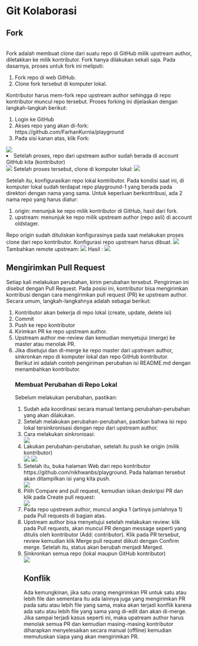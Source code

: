 <h1>Git Kolaborasi</h1>

<h2>Fork</h2><br>
Fork adalah membuat clone dari suatu repo di GitHub milik upstream author, diletakkan ke milik kontributor. Fork hanya dilakukan sekali saja. Pada dasarnya, proses untuk fork ini meliputi:
<ol>
<li>Fork repo di web GitHub.</li>
<li>Clone fork tersebut di komputer lokal.</li>
</ol>
Kontributor harus mem-fork repo upstream author sehingga di repo kontributor muncul repo tersebut. Proses forking ini dijelaskan dengan langkah-langkah berikut:

<ol>
<li>Login ke GitHub</li>
<li>Akses repo yang akan di-fork: https://github.com/FarhanKurnia/playground</li>
<li>Pada sisi kanan atas, klik Fork:</li>
</ol>
<img src=gambar/klikfork.png>
<li>Setelah proses, repo dari upstream author sudah berada di account GitHub kita (kontributor)</li>
<img src=gambar/kontributor.png>
Setelah proses tersebut, clone di komputer lokal:
<img src=gambar/git-kolab.png>

Setelah itu, konfigurasikan repo lokal kontributor. Pada kondisi saat ini, di komputer lokal sudah terdapat repo playground-1 yang berada pada direktori dengan nama yang sama. Untuk keperluan berkontribusi, ada 2 nama repo yang harus diatur:
<ol>
<li>origin: menunjuk ke repo milik kontributor di GitHub, hasil dari fork.</li>
<li>upstream: menunjuk ke repo milik upstream author (repo asli) di account oldstager.</li>
</ol>
Repo origin sudah dituliskan konfigurasinya pada saat melakukan proses clone dari repo kontributor. Konfigurasi repo upstream harus dibuat.
<img src=gambar/gitremote-v.png>
Tambahkan remote upstream:
<img src=gambar/remote-upstream.png>
Hasil : 
<img src=gambar/hasil.png>

<h2>Mengirimkan Pull Request</h2>
Setiap kali melakukan perubahan, kirim perubahan tersebut. Pengiriman ini disebut dengan Pull Request. Pada posisi ini, kontributor bisa mengirimkan kontribusi dengan cara mengirimkan pull request (PR) ke upstream author. Secara umum, langkah-langkahnya adalah sebagai berikut:
<ol>
<li>Kontributor akan bekerja di repo lokal (create, update, delete isi)</li>
<li>Commit</li>
<li>Push ke repo kontributor</li>
<li>Kirimkan PR ke repo upstream author.</li>
<li>Upstream author me-review dan kemudian menyetujui (merge) ke master atau menolak PR.</li>
<li>Jika disetujui dan di-merge ke repo master dari upstream author, sinkronkan repo di komputer lokal dan repo GitHub kontributor.</li>
Berikut ini adalah contoh pengiriman perubahan isi README.md dengan menambahkan kontributor.

<h3>Membuat Perubahan di Repo Lokal</h3>
Sebelum melakukan perubahan, pastikan:
<ol>
<li>Sudah ada koordinasi secara manual tentang perubahan-perubahan yang akan dilakukan.</li>
<li>Setelah melakukan perubahan-perubahan, pastikan bahwa isi repo lokal tersinkronisasi dengan repo dari upstream author.</li>
<li>Cara melakukan sinkronisasi:</li>

<img src=gambar/fetch.png>

<li>Lakukan perubahan-perubahan, setelah itu push ke origin (milik kontributor)</li>

<img src=gambar/ls.png>

<img src=gambar/perubahan.png>

<li>Setelah itu, buka halaman Web dari repo kontributor https://github.com/nikhwanbs/playground. Pada halaman tersebut akan ditampilkan isi yang kita push.</li>

<img src=gambar/repopush.png>

<li>Pilih Compare and pull request, kemudian isikan deskripsi PR dan klik pada Create pull request:</li>

<img src=gambar/perubahan.png>

<li>Pada repo upstream author, muncul angka 1 (artinya jumlahnya 1) pada Pull requests di bagian atas.</li>
<li>Upstream author bisa menyetujui setelah melakukan review: klik pada Pull requests, akan muncul PR dengan message seperti yang ditulis oleh kontributor (Add: contributor). Klik pada PR tersebut, review kemudian klik Merge pull request diikuti dengan Confirm merge. Setelah itu, status akan berubah menjadi Merged.</li>
<li>Sinkronkan semua repo (lokal maupun GitHub kontributor)</li>

<img src=gambar/final.png>

<h2>Konflik</h2>
Ada kemungkinan, jika satu orang mengirimkan PR untuk satu atau lebih file dan sementara itu ada lainnya juga yang mengirimkan PR pada satu atau lebih file yang sama, maka akan terjadi konflik karena ada satu atau lebih file yang sama yang di-edit dan akan di-merge. Jika sampai terjadi kasus seperti ini, maka upatream author harus menolak semua PR dan kemudian masing-masing kontributor diharapkan menyelesaikan secara manual (offline) kemudian memutuskan siapa yang akan mengirimkan PR.
